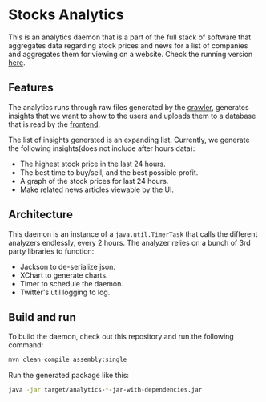# Stocks Analytics
This is an analytics daemon that is a part of the full stack of software that aggregates data regarding stock prices and news for a list of companies and aggregates them for viewing on a website. Check the running version [here](http://ec2-3-82-236-182.compute-1.amazonaws.com:8080/).

## Features
The analytics runs through raw files generated by the [crawler](https://github.com/ubiswal/crawlers.git), generates insights that we want to show to the users and uploads them to a database that is read by the [frontend](https://github.com/ubiswal/stocks-web.git).

The list of insights generated is an expanding list. Currently, we generate the following insights(does not include after hours data):
  - The highest stock price in the last 24 hours.
  - The best time to buy/sell, and the best possible profit. 
  - A graph of the stock prices for last 24 hours.
  - Make related news articles viewable by the UI.
  
## Architecture
This daemon is an instance of a `java.util.TimerTask` that calls the different analyzers endlessly, every 2 hours. The analyzer relies on a bunch of 3rd party libraries to function:
  - Jackson to de-serialize json.
  - XChart to generate charts.
  - Timer to schedule the daemon.
  - Twitter's util logging to log.
  
## Build and run
To build the daemon, check out this repository and run the following command:
```bash
mvn clean compile assembly:single
```

Run the generated package like this:
```bash
java -jar target/analytics-*-jar-with-dependencies.jar
```


 
